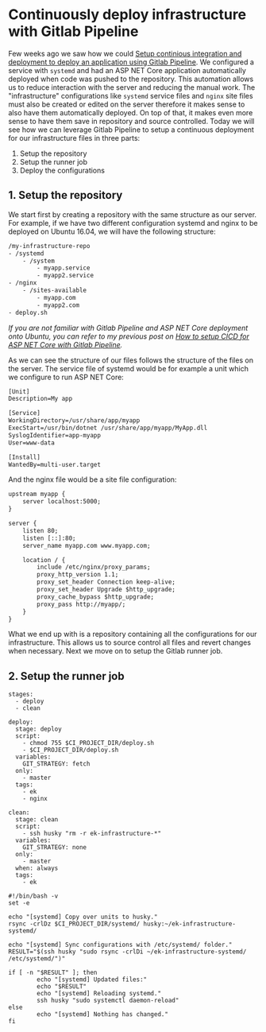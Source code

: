 # Continuously deploy infrastructure with Gitlab Pipeline

Few weeks ago we saw how we could [Setup continious integration and deployment to deploy an application using Gitlab Pipeline](https://kimsereyblog.blogspot.com/2018/06/setup-cicd-pipeline-with-gitlab-for.html). We configured a service with `systemd` and had an ASP NET Core application automatically deployed when code was pushed to the repository. This automation allows us to reduce interaction with the server and reducing the manual work. The "infrastructure" configurations like `systemd` service files and `nginx` site files must also be created or edited on the server therefore it makes sense to also have them automatically deployed. On top of that, it makes even more sense to have them save in repository and source controlled. Today we will see how we can leverage Gitlab Pipeline to setup a continuous deployment for our infrastructure files in three parts:

1. Setup the repository
2. Setup the runner job
3. Deploy the configurations

## 1. Setup the repository

We start first by creating a repository with the same structure as our server. For example, if we have two different configuration systemd and nginx to be deployed on Ubuntu 16.04, we will have the following structure:

```txt
/my-infrastructure-repo
- /systemd
    - /system
        - myapp.service
        - myapp2.service
- /nginx
    - /sites-available
        - myapp.com
        - myapp2.com
- deploy.sh
```

_If you are not familiar with Gitlab Pipeline and ASP NET Core deployment onto Ubuntu, you can refer to my previous post on [How to setup CICD for ASP NET Core with Gitlab Pipeline](https://kimsereyblog.blogspot.com/2018/06/setup-cicd-pipeline-with-gitlab-for.html)._

As we can see the structure of our files follows the structure of the files on the server. The service file of systemd would be for example a unit which we configure to run ASP NET Core:

```txt
[Unit]
Description=My app

[Service]
WorkingDirectory=/usr/share/app/myapp
ExecStart=/usr/bin/dotnet /usr/share/app/myapp/MyApp.dll
SyslogIdentifier=app-myapp
User=www-data

[Install]
WantedBy=multi-user.target
```

And the nginx file would be a site file configuration:

```txt
upstream myapp {
    server localhost:5000;
}

server {
    listen 80;
    listen [::]:80;
    server_name myapp.com www.myapp.com;

    location / {
        include /etc/nginx/proxy_params;
        proxy_http_version 1.1;
        proxy_set_header Connection keep-alive;
        proxy_set_header Upgrade $http_upgrade;
        proxy_cache_bypass $http_upgrade;
        proxy_pass http://myapp/;
    }
}
```

What we end up with is a repository containing all the configurations for our infrastructure. This allows us to source control all files and revert changes when necessary. Next we move on to setup the Gitlab runner job.

## 2. Setup the runner job

```
stages:
  - deploy
  - clean

deploy:
  stage: deploy
  script:
    - chmod 755 $CI_PROJECT_DIR/deploy.sh
    - $CI_PROJECT_DIR/deploy.sh
  variables:
    GIT_STRATEGY: fetch
  only:
    - master
  tags:
    - ek
    - nginx

clean:
  stage: clean
  script:
    - ssh husky "rm -r ek-infrastructure-*"
  variables:
    GIT_STRATEGY: none
  only:
    - master
  when: always
  tags:
    - ek
```

```
#!/bin/bash -v
set -e

echo "[systemd] Copy over units to husky."
rsync -crlDz $CI_PROJECT_DIR/systemd/ husky:~/ek-infrastructure-systemd/

echo "[systemd] Sync configurations with /etc/systemd/ folder."
RESULT="$(ssh husky "sudo rsync -crlDi ~/ek-infrastructure-systemd/ /etc/systemd/")"

if [ -n "$RESULT" ]; then
        echo "[systemd] Updated files:"
        echo "$RESULT"
        echo "[systemd] Reloading systemd."
        ssh husky "sudo systemctl daemon-reload"
else
        echo "[systemd] Nothing has changed."
fi
```
